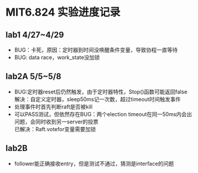 # MIT6.824 实验进度记录
## lab1 4/27~4/29
- BUG：卡死，原因：定时器到时间没唤醒条件变量，导致协程一直等待
- BUG:   data race，work_state没加锁
## lab2A 5/5~5/8
- BUG:定时器reset后仍然触发，由于定时器特性，Stop()函数可能返回false  
解决：自定义定时器，sleep50ms记一次数，超过timeout时间触发事件
- 处理事件时首先判断raft是否被kill
- 可以PASS测试，但依然存在BUG：两个election timeout在同一50ms内会出问题，会同时收到另一server的投票  
已解决：Raft.votefor变量需要加锁
## lab2B
- follower能正确接收entry，但是测试不通过，猜测是interface的问题
